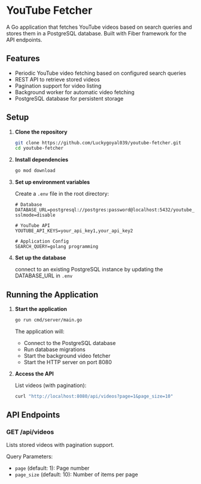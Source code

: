 # YouTube Fetcher

A Go application that fetches YouTube videos based on search queries and stores them in a PostgreSQL database. Built with Fiber framework for the API endpoints.

## Features

- Periodic YouTube video fetching based on configured search queries
- REST API to retrieve stored videos
- Pagination support for video listing
- Background worker for automatic video fetching
- PostgreSQL database for persistent storage

## Setup

1. **Clone the repository**
   ```bash
   git clone https://github.com/Luckygoyal039/youtube-fetcher.git
   cd youtube-fetcher
   ```

2. **Install dependencies**
   ```bash
   go mod download
   ```

3. **Set up environment variables**
   
   Create a `.env` file in the root directory:
   ```env
   # Database
   DATABASE_URL=postgresql://postgres:password@localhost:5432/youtube_fetcher?sslmode=disable

   # YouTube API
   YOUTUBE_API_KEYS=your_api_key1,your_api_key2

   # Application Config
   SEARCH_QUERY=golang programming
   ```

4. **Set up the database**

   connect to an existing PostgreSQL instance by updating the DATABASE_URL in `.env`

## Running the Application

1. **Start the application**
   ```bash
   go run cmd/server/main.go
   ```

   The application will:
   - Connect to the PostgreSQL database
   - Run database migrations
   - Start the background video fetcher
   - Start the HTTP server on port 8080

2. **Access the API**

   List videos (with pagination):
   ```bash
   curl "http://localhost:8080/api/videos?page=1&page_size=10"
   ```

## API Endpoints

### GET /api/videos
Lists stored videos with pagination support.

Query Parameters:
- `page` (default: 1): Page number
- `page_size` (default: 10): Number of items per page
